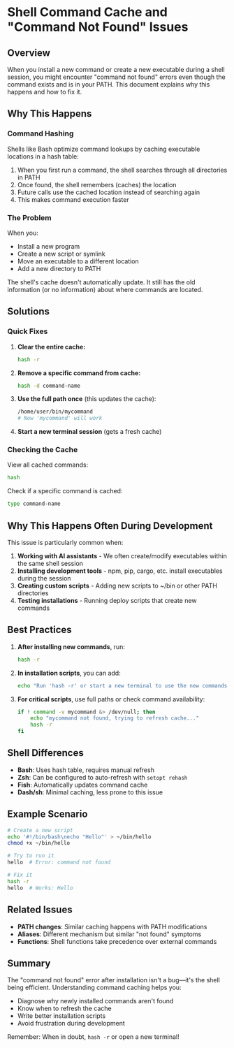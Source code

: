 # Shell Command Cache and "Command Not Found" Issues

## Overview

When you install a new command or create a new executable during a shell session, you might encounter "command not found" errors even though the command exists and is in your PATH. This document explains why this happens and how to fix it.

## Why This Happens

### Command Hashing

Shells like Bash optimize command lookups by caching executable locations in a hash table:

1. When you first run a command, the shell searches through all directories in PATH
2. Once found, the shell remembers (caches) the location
3. Future calls use the cached location instead of searching again
4. This makes command execution faster

### The Problem

When you:
- Install a new program
- Create a new script or symlink
- Move an executable to a different location
- Add a new directory to PATH

The shell's cache doesn't automatically update. It still has the old information (or no information) about where commands are located.

## Solutions

### Quick Fixes

1. **Clear the entire cache:**
   ```bash
   hash -r
   ```

2. **Remove a specific command from cache:**
   ```bash
   hash -d command-name
   ```

3. **Use the full path once** (this updates the cache):
   ```bash
   /home/user/bin/mycommand
   # Now 'mycommand' will work
   ```

4. **Start a new terminal session** (gets a fresh cache)

### Checking the Cache

View all cached commands:
```bash
hash
```

Check if a specific command is cached:
```bash
type command-name
```

## Why This Happens Often During Development

This issue is particularly common when:

1. **Working with AI assistants** - We often create/modify executables within the same shell session
2. **Installing development tools** - npm, pip, cargo, etc. install executables during the session
3. **Creating custom scripts** - Adding new scripts to ~/bin or other PATH directories
4. **Testing installations** - Running deploy scripts that create new commands

## Best Practices

1. **After installing new commands**, run:
   ```bash
   hash -r
   ```

2. **In installation scripts**, you can add:
   ```bash
   echo "Run 'hash -r' or start a new terminal to use the new commands"
   ```

3. **For critical scripts**, use full paths or check command availability:
   ```bash
   if ! command -v mycommand &> /dev/null; then
       echo "mycommand not found, trying to refresh cache..."
       hash -r
   fi
   ```

## Shell Differences

- **Bash**: Uses hash table, requires manual refresh
- **Zsh**: Can be configured to auto-refresh with `setopt rehash`
- **Fish**: Automatically updates command cache
- **Dash/sh**: Minimal caching, less prone to this issue

## Example Scenario

```bash
# Create a new script
echo '#!/bin/bash\necho "Hello"' > ~/bin/hello
chmod +x ~/bin/hello

# Try to run it
hello  # Error: command not found

# Fix it
hash -r
hello  # Works: Hello
```

## Related Issues

- **PATH changes**: Similar caching happens with PATH modifications
- **Aliases**: Different mechanism but similar "not found" symptoms
- **Functions**: Shell functions take precedence over external commands

## Summary

The "command not found" error after installation isn't a bug—it's the shell being efficient. Understanding command caching helps you:
- Diagnose why newly installed commands aren't found
- Know when to refresh the cache
- Write better installation scripts
- Avoid frustration during development

Remember: When in doubt, `hash -r` or open a new terminal!